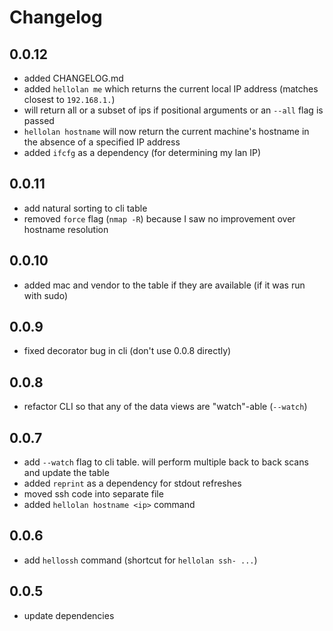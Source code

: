 # Changelog

## 0.0.12
 - added CHANGELOG.md
 - added `hellolan me` which returns the current local IP address (matches closest to `192.168.1.`)
 - will return all or a subset of ips if positional arguments or an `--all` flag is passed
 - `hellolan hostname` will now return the current machine's hostname in the absence of a specified IP address
 - added `ifcfg` as a dependency (for determining my lan IP)

## 0.0.11
 - add natural sorting to cli table
 - removed `force` flag (`nmap -R`) because I saw no improvement over hostname resolution

## 0.0.10
 - added mac and vendor to the table if they are available (if it was run with sudo)

## 0.0.9
 - fixed decorator bug in cli (don't use 0.0.8 directly)

## 0.0.8
 - refactor CLI so that any of the data views are "watch"-able (`--watch`)

## 0.0.7
 - add `--watch` flag to cli table. will perform multiple back to back scans and update the table
 - added `reprint` as a dependency for stdout refreshes
 - moved ssh code into separate file
 - added `hellolan hostname <ip>` command

## 0.0.6
 - add `hellossh` command (shortcut for `hellolan ssh- ...`)

## 0.0.5
 - update dependencies
